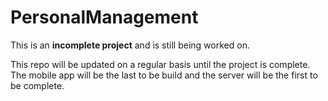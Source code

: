 # PersonalManagement

This is an __incomplete project__ and is still being worked on. 

This repo will be updated on a regular basis until the project is complete. The mobile app will be the last to be build and the server will be the first to be complete.


